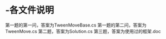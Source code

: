 # -各文件说明
   第一题的第一问，答案为TweenMoveBase.cs
   第一题的第二问，答案为TweenMove.cs
   第二题，答案为Solution.cs
   第三题，答案为使用过的框架.doc
